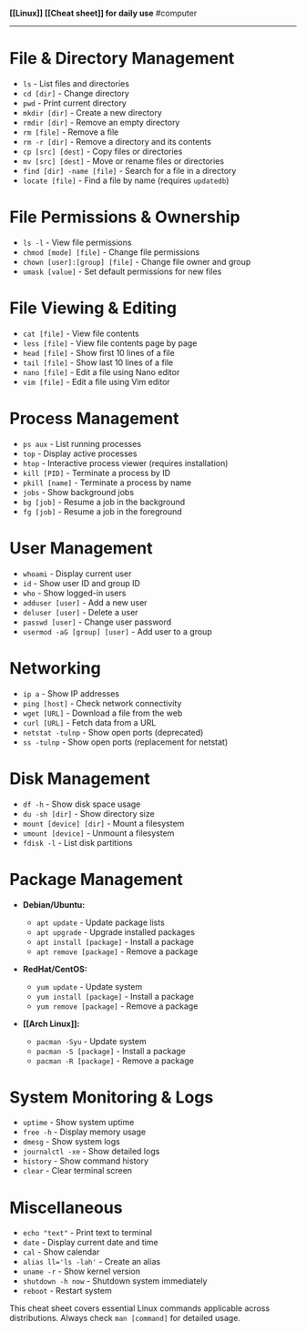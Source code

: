 **[[Linux]] [[Cheat sheet]] for daily use**
#computer

---
# File & Directory Management
- `ls` - List files and directories
- `cd [dir]` - Change directory
- `pwd` - Print current directory
- `mkdir [dir]` - Create a new directory
- `rmdir [dir]` - Remove an empty directory
- `rm [file]` - Remove a file
- `rm -r [dir]` - Remove a directory and its contents
- `cp [src] [dest]` - Copy files or directories
- `mv [src] [dest]` - Move or rename files or directories
- `find [dir] -name [file]` - Search for a file in a directory
- `locate [file]` - Find a file by name (requires `updatedb`)

# File Permissions & Ownership
- `ls -l` - View file permissions
- `chmod [mode] [file]` - Change file permissions
- `chown [user]:[group] [file]` - Change file owner and group
- `umask [value]` - Set default permissions for new files

# File Viewing & Editing
- `cat [file]` - View file contents
- `less [file]` - View file contents page by page
- `head [file]` - Show first 10 lines of a file
- `tail [file]` - Show last 10 lines of a file
- `nano [file]` - Edit a file using Nano editor
- `vim [file]` - Edit a file using Vim editor

# Process Management
- `ps aux` - List running processes
- `top` - Display active processes
- `htop` - Interactive process viewer (requires installation)
- `kill [PID]` - Terminate a process by ID
- `pkill [name]` - Terminate a process by name
- `jobs` - Show background jobs
- `bg [job]` - Resume a job in the background
- `fg [job]` - Resume a job in the foreground

# User Management
- `whoami` - Display current user
- `id` - Show user ID and group ID
- `who` - Show logged-in users
- `adduser [user]` - Add a new user
- `deluser [user]` - Delete a user
- `passwd [user]` - Change user password
- `usermod -aG [group] [user]` - Add user to a group

# Networking
- `ip a` - Show IP addresses
- `ping [host]` - Check network connectivity
- `wget [URL]` - Download a file from the web
- `curl [URL]` - Fetch data from a URL
- `netstat -tulnp` - Show open ports (deprecated)
- `ss -tulnp` - Show open ports (replacement for netstat)

# Disk Management
- `df -h` - Show disk space usage
- `du -sh [dir]` - Show directory size
- `mount [device] [dir]` - Mount a filesystem
- `umount [device]` - Unmount a filesystem
- `fdisk -l` - List disk partitions

# Package Management
- **Debian/Ubuntu:**
  - `apt update` - Update package lists
  - `apt upgrade` - Upgrade installed packages
  - `apt install [package]` - Install a package
  - `apt remove [package]` - Remove a package

- **RedHat/CentOS:**
  - `yum update` - Update system
  - `yum install [package]` - Install a package
  - `yum remove [package]` - Remove a package

- **[[Arch Linux]]:**
  - `pacman -Syu` - Update system
  - `pacman -S [package]` - Install a package
  - `pacman -R [package]` - Remove a package

# System Monitoring & Logs
- `uptime` - Show system uptime
- `free -h` - Display memory usage
- `dmesg` - Show system logs
- `journalctl -xe` - Show detailed logs
- `history` - Show command history
- `clear` - Clear terminal screen

# Miscellaneous
- `echo "text"` - Print text to terminal
- `date` - Display current date and time
- `cal` - Show calendar
- `alias ll='ls -lah'` - Create an alias
- `uname -r` - Show kernel version
- `shutdown -h now` - Shutdown system immediately
- `reboot` - Restart system

This cheat sheet covers essential Linux commands applicable across distributions. Always check `man [command]` for detailed usage.

